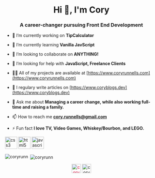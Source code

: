 <h1 align="center">Hi 👋, I'm Cory</h1>
<h3 align="center">A career-changer pursuing Front End Development</h3>

- 🔭 I’m currently working on **TipCalculator**

- 🌱 I’m currently learning **Vanilla JavScript**

- 👯 I’m looking to collaborate on **ANYTHING!**

- 🤝 I’m looking for help with **JavaScript, Freelance Clients**

- 👨‍💻 All of my projects are available at [https://www.coryrunnells.com](https://www.coryrunnells.com)

- 📝 I regulary write articles on [https://www.coryblogs.dev](https://www.coryblogs.dev)

- 💬 Ask me about **Managing a career change, while also working full-time and raising a family.**

- 📫 How to reach me **cory.runnells@gmail.com**

- ⚡ Fun fact **I love TV, Video Games, Whiskey/Bourbon, and LEGO.**

<p align="left"><img src="https://devicons.github.io/devicon/devicon.git/icons/css3/css3-original-wordmark.svg" alt="css3" width="40" height="40"/> <img src="https://devicons.github.io/devicon/devicon.git/icons/html5/html5-original-wordmark.svg" alt="html5" width="40" height="40"/> <img src="https://devicons.github.io/devicon/devicon.git/icons/javascript/javascript-original.svg" alt="javascript" width="40" height="40"/></p><p><img align="left" src="https://github-readme-stats.vercel.app/api/top-langs/?username=coryrunn&layout=compact&hide=html" alt="coryrunn" /></p>

<p>&nbsp;<img align="center" src="https://github-readme-stats.vercel.app/api?username=coryrunn&show_icons=true" alt="coryrunn" /></p>

<p align="center">
<a style="color: #d80032" href="https://twitter.com/coryrunn" target="blank"><img align="center" src="https://cdn.jsdelivr.net/npm/simple-icons@3.0.1/icons/twitter.svg" alt="coryrunn" height="30" width="30"/></a>
<a color="#d80032" href="https://linkedin.com/in/coryrunnells" target="blank"><img align="center" src="https://cdn.jsdelivr.net/npm/simple-icons@3.0.1/icons/linkedin.svg" alt="coryrunnells" height="30" width="30" /></a>
</p>
